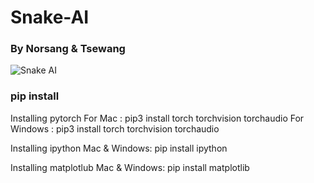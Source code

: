 # Snake-AI

### By Norsang & Tsewang

<!-- Image Format -->

![Snake AI](https://techs0uls.files.wordpress.com/2020/01/single_snake-1.jpg?w=437)

### pip install

Installing pytorch
For Mac : pip3 install torch torchvision torchaudio
For Windows : pip3 install torch torchvision torchaudio

Installing ipython
Mac & Windows: pip install ipython

Installing matplotlub
Mac & Windows: pip install matplotlib
